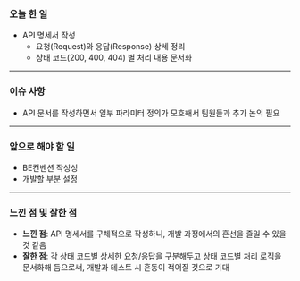 ### 오늘 한 일
- API 명세서 작성  
  - 요청(Request)와 응답(Response) 상세 정리  
  - 상태 코드(200, 400, 404) 별 처리 내용 문서화

---

### 이슈 사항
- API 문서를 작성하면서 일부 파라미터 정의가 모호해서 팀원들과 추가 논의 필요

---

### 앞으로 해야 할 일
- BE컨벤션 작성성
- 개발할 부분 설정
---

### 느낀 점 및 잘한 점
- **느낀 점**: API 명세서를 구체적으로 작성하니, 개발 과정에서의 혼선을 줄일 수 있을 것 같음  
- **잘한 점**: 각 상태 코드별 상세한 요청/응답을 구분해두고 상태 코드별 처리 로직을 문서화해 둠으로써, 개발과 테스트 시 혼동이 적어질 것으로 기대  

